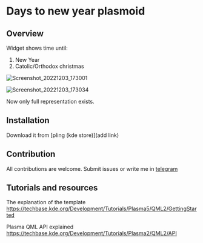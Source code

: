 # Days to new year plasmoid

## Overview

Widget shows time until:

1. New Year
2. Catolic/Orthodox сhristmas

![Screenshot_20221203_173001](https://user-images.githubusercontent.com/83695097/205447331-30909103-e0f8-4842-b043-dfdb65fd8624.png)

![Screenshot_20221203_173034](https://user-images.githubusercontent.com/83695097/205447335-04bab2f4-fc5c-4d22-acec-67d778f27939.png)

Now only full representation exists.

## Installation

Download it from [pling (kde store)](add link)

## Contribution

All contributions are welcome. Submit issues or write me in [telegram](https://t.me/stepanzubkov)

## Tutorials and resources

The explanation of the template
https://techbase.kde.org/Development/Tutorials/Plasma5/QML2/GettingStarted

Plasma QML API explained
https://techbase.kde.org/Development/Tutorials/Plasma2/QML2/API

